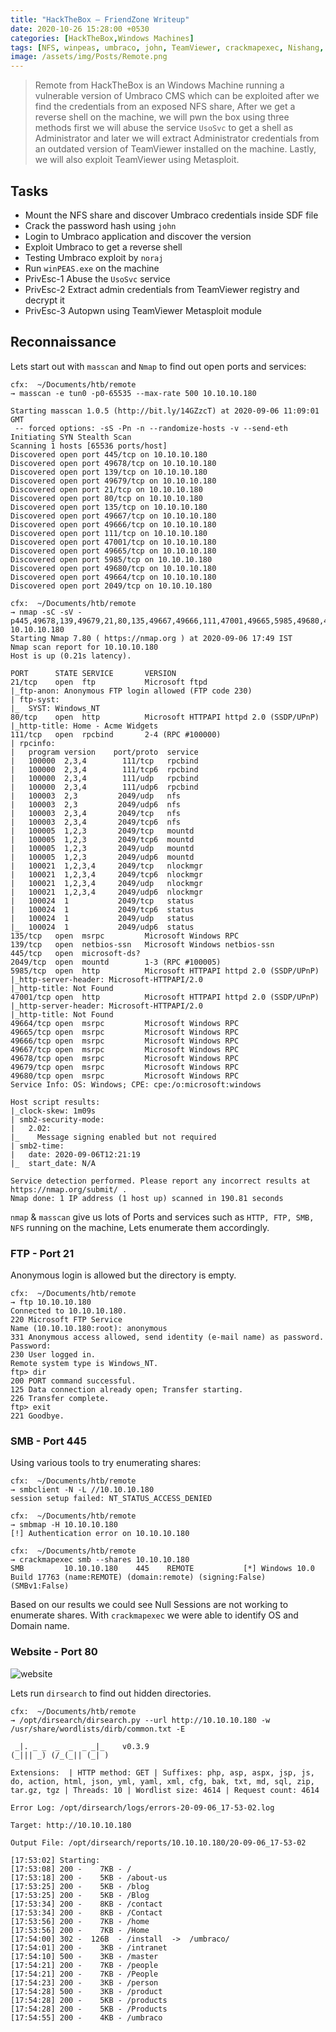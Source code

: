 ```yaml
---
title: "HackTheBox — FriendZone Writeup"
date: 2020-10-26 15:28:00 +0530
categories: [HackTheBox,Windows Machines]
tags: [NFS, winpeas, umbraco, john, TeamViewer, crackmapexec, Nishang, usosvc, decrypt, AES, remote, SHA1]
image: /assets/img/Posts/Remote.png
---
```


> Remote from HackTheBox is an Windows Machine running a vulnerable version of Umbraco CMS which can be exploited after we find the credentials from an exposed NFS share, After we get a reverse shell on the machine, we will pwn the box using three methods first we will abuse the service `UsoSvc` to get a shell as Administrator and later we will extract Administrator credentials from an outdated version of TeamViewer installed on the machine. Lastly, we will also exploit TeamViewer using Metasploit.

## Tasks

- Mount the NFS share and discover Umbraco credentials inside SDF file
- Crack the password hash using `john`
- Login to Umbraco application and discover the version
- Exploit Umbraco to get a reverse shell
- Testing Umbraco exploit by `noraj`
- Run `winPEAS.exe` on the machine
- PrivEsc-1 Abuse the `UsoSvc` service
- PrivEsc-2 Extract admin credentials from TeamViewer registry and decrypt it
- PrivEsc-3 Autopwn using TeamViewer Metasploit module

## Reconnaissance

Lets start out with `masscan` and `Nmap` to find out open ports and services:

```shell
cfx:  ~/Documents/htb/remote
→ masscan -e tun0 -p0-65535 --max-rate 500 10.10.10.180

Starting masscan 1.0.5 (http://bit.ly/14GZzcT) at 2020-09-06 11:09:01 GMT
 -- forced options: -sS -Pn -n --randomize-hosts -v --send-eth
Initiating SYN Stealth Scan
Scanning 1 hosts [65536 ports/host]
Discovered open port 445/tcp on 10.10.10.180
Discovered open port 49678/tcp on 10.10.10.180
Discovered open port 139/tcp on 10.10.10.180
Discovered open port 49679/tcp on 10.10.10.180
Discovered open port 21/tcp on 10.10.10.180
Discovered open port 80/tcp on 10.10.10.180
Discovered open port 135/tcp on 10.10.10.180
Discovered open port 49667/tcp on 10.10.10.180
Discovered open port 49666/tcp on 10.10.10.180
Discovered open port 111/tcp on 10.10.10.180
Discovered open port 47001/tcp on 10.10.10.180
Discovered open port 49665/tcp on 10.10.10.180
Discovered open port 5985/tcp on 10.10.10.180
Discovered open port 49680/tcp on 10.10.10.180
Discovered open port 49664/tcp on 10.10.10.180
Discovered open port 2049/tcp on 10.10.10.180

cfx:  ~/Documents/htb/remote
→ nmap -sC -sV -p445,49678,139,49679,21,80,135,49667,49666,111,47001,49665,5985,49680,49664,2049 10.10.10.180
Starting Nmap 7.80 ( https://nmap.org ) at 2020-09-06 17:49 IST
Nmap scan report for 10.10.10.180
Host is up (0.21s latency).

PORT      STATE SERVICE       VERSION
21/tcp    open  ftp           Microsoft ftpd
|_ftp-anon: Anonymous FTP login allowed (FTP code 230)
| ftp-syst:
|_  SYST: Windows_NT
80/tcp    open  http          Microsoft HTTPAPI httpd 2.0 (SSDP/UPnP)
|_http-title: Home - Acme Widgets
111/tcp   open  rpcbind       2-4 (RPC #100000)
| rpcinfo:
|   program version    port/proto  service
|   100000  2,3,4        111/tcp   rpcbind
|   100000  2,3,4        111/tcp6  rpcbind
|   100000  2,3,4        111/udp   rpcbind
|   100000  2,3,4        111/udp6  rpcbind
|   100003  2,3         2049/udp   nfs
|   100003  2,3         2049/udp6  nfs
|   100003  2,3,4       2049/tcp   nfs
|   100003  2,3,4       2049/tcp6  nfs
|   100005  1,2,3       2049/tcp   mountd
|   100005  1,2,3       2049/tcp6  mountd
|   100005  1,2,3       2049/udp   mountd
|   100005  1,2,3       2049/udp6  mountd
|   100021  1,2,3,4     2049/tcp   nlockmgr
|   100021  1,2,3,4     2049/tcp6  nlockmgr
|   100021  1,2,3,4     2049/udp   nlockmgr
|   100021  1,2,3,4     2049/udp6  nlockmgr
|   100024  1           2049/tcp   status
|   100024  1           2049/tcp6  status
|   100024  1           2049/udp   status
|_  100024  1           2049/udp6  status
135/tcp   open  msrpc         Microsoft Windows RPC
139/tcp   open  netbios-ssn   Microsoft Windows netbios-ssn
445/tcp   open  microsoft-ds?
2049/tcp  open  mountd        1-3 (RPC #100005)
5985/tcp  open  http          Microsoft HTTPAPI httpd 2.0 (SSDP/UPnP)
|_http-server-header: Microsoft-HTTPAPI/2.0
|_http-title: Not Found
47001/tcp open  http          Microsoft HTTPAPI httpd 2.0 (SSDP/UPnP)
|_http-server-header: Microsoft-HTTPAPI/2.0
|_http-title: Not Found
49664/tcp open  msrpc         Microsoft Windows RPC
49665/tcp open  msrpc         Microsoft Windows RPC
49666/tcp open  msrpc         Microsoft Windows RPC
49667/tcp open  msrpc         Microsoft Windows RPC
49678/tcp open  msrpc         Microsoft Windows RPC
49679/tcp open  msrpc         Microsoft Windows RPC
49680/tcp open  msrpc         Microsoft Windows RPC
Service Info: OS: Windows; CPE: cpe:/o:microsoft:windows

Host script results:
|_clock-skew: 1m09s
| smb2-security-mode:
|   2.02:
|_    Message signing enabled but not required
| smb2-time:
|   date: 2020-09-06T12:21:19
|_  start_date: N/A

Service detection performed. Please report any incorrect results at https://nmap.org/submit/ .
Nmap done: 1 IP address (1 host up) scanned in 190.81 seconds
```
`nmap` & `masscan` give us lots of Ports and services such as `HTTP, FTP, SMB, NFS` running on the machine, Lets enumerate them accordingly.

### FTP - Port 21

Anonymous login is allowed but the directory is empty.

```shell
cfx:  ~/Documents/htb/remote
→ ftp 10.10.10.180
Connected to 10.10.10.180.
220 Microsoft FTP Service
Name (10.10.10.180:root): anonymous
331 Anonymous access allowed, send identity (e-mail name) as password.
Password:
230 User logged in.
Remote system type is Windows_NT.
ftp> dir
200 PORT command successful.
125 Data connection already open; Transfer starting.
226 Transfer complete.
ftp> exit
221 Goodbye.
```

### SMB - Port 445

Using various tools to try enumerating shares:

```shell
cfx:  ~/Documents/htb/remote
→ smbclient -N -L //10.10.10.180
session setup failed: NT_STATUS_ACCESS_DENIED

cfx:  ~/Documents/htb/remote
→ smbmap -H 10.10.10.180
[!] Authentication error on 10.10.10.180

cfx:  ~/Documents/htb/remote
→ crackmapexec smb --shares 10.10.10.180
SMB         10.10.10.180    445    REMOTE           [*] Windows 10.0 Build 17763 (name:REMOTE) (domain:remote) (signing:False) (SMBv1:False)
```

Based on our results we could see Null Sessions are not working to enumerate shares. With `crackmapexec` we were able to identify OS and Domain name.

### Website - Port 80

![website](/assets/img/Posts/Remote/website.png)

Lets run `dirsearch` to find out hidden directories.

```console
cfx:  ~/Documents/htb/remote
→ /opt/dirsearch/dirsearch.py --url http://10.10.10.180 -w /usr/share/wordlists/dirb/common.txt -E

 _|. _ _  _  _  _ _|_    v0.3.9
(_||| _) (/_(_|| (_| )

Extensions:  | HTTP method: GET | Suffixes: php, asp, aspx, jsp, js, do, action, html, json, yml, yaml, xml, cfg, bak, txt, md, sql, zip, tar.gz, tgz | Threads: 10 | Wordlist size: 4614 | Request count: 4614

Error Log: /opt/dirsearch/logs/errors-20-09-06_17-53-02.log

Target: http://10.10.10.180

Output File: /opt/dirsearch/reports/10.10.10.180/20-09-06_17-53-02

[17:53:02] Starting:
[17:53:08] 200 -    7KB - /
[17:53:18] 200 -    5KB - /about-us
[17:53:25] 200 -    5KB - /blog
[17:53:25] 200 -    5KB - /Blog
[17:53:34] 200 -    8KB - /contact
[17:53:34] 200 -    8KB - /Contact
[17:53:56] 200 -    7KB - /home
[17:53:56] 200 -    7KB - /Home
[17:54:00] 302 -  126B  - /install  ->  /umbraco/
[17:54:01] 200 -    3KB - /intranet
[17:54:10] 500 -    3KB - /master
[17:54:21] 200 -    7KB - /people
[17:54:21] 200 -    7KB - /People
[17:54:23] 200 -    3KB - /person
[17:54:28] 500 -    3KB - /product
[17:54:28] 200 -    5KB - /products
[17:54:28] 200 -    5KB - /Products
[17:54:55] 200 -    4KB - /umbraco

